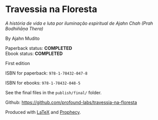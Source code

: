 Travessia na Floresta
=====================

*A história de vida e luta por iluminação espiritual de Ajahn Chah (Prah Bodhiñāṇa Thera)*

By Ajahn Mudito

Paperback status: **COMPLETED**  
Ebook status: **COMPLETED**

First edition

ISBN for paperback: `978-1-78432-047-8`

ISBN for ebooks: `978-1-78432-048-5`

See the final files in the `publish/final/` folder.

Github: <https://github.com/profound-labs/travessia-na-floresta>

Produced with [LaTeX](http://latex-project.org/) and [Prophecy](https://github.com/profound-labs/prophecy).


